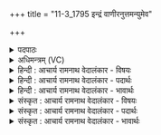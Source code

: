 +++
title = "11-3_1795 इन्द्रं वाणीरनुत्तमन्युमेव"

+++
<details><summary>पदपाठः</summary>

इ꣡न्द्र꣢꣯म्। वा꣡णीः꣢꣯। अ꣡नु꣢꣯त्तमन्युम्। अ꣡नु꣢꣯त्त। म꣣न्युम्। एव꣡। स꣣त्रा꣢। रा꣡जा꣢꣯नम्। द꣣धिरे। स꣡ह꣢꣯ध्यै। ह꣡र्य꣢꣯श्वाय। ह꣡रि꣢꣯। अ꣣श्वाय। बर्हय। स꣢म्। आ꣣पी꣢न्। १७९५।
</details>

<details><summary>अधिमन्त्रम् (VC)</summary>

- इन्द्रः
- वसिष्ठो मैत्रावरुणिः
- विराडनुष्टुप्
- गान्धारः
</details>

<details><summary>हिन्दी : आचार्य रामनाथ वेदालंकार - विषयः</summary>

आगे फिर उसी विषय का वर्णन है।
</details>

<details><summary>हिन्दी : आचार्य रामनाथ वेदालंकार - पदार्थः</summary>

पदार्थान्वयभाषाः -  (अनुत्तमन्युम्) अबाधित तेजवाले (राजानम्) यश से प्रदीप्त (इन्द्रम् एव) परमात्मा वा आचार्य को ही (वाणीः) स्तोताओं वा शिष्यों की वाणियाँ (सहध्यै) विघ्नों वा दोषों को निष्प्रभाव करने के लिए (सत्रा) उपासना-सत्र में वा विद्या-सत्र में (दधिरे) नेता-रूप से स्थापित करती हैं। हे मनुष्य! तू (हर्यश्वाय) जिसके बनाये हुए सूर्य,चन्द्र,भूमण्डल आदि लोक आपस में आकर्षण से युक्त हैं,ऐसे परमात्मा को पाने के लिए वा जितेन्द्रिय आचार्य को पाने के लिए (आपीन्) बन्धुओं को (संबर्हय) भली-भाँति प्रेरित कर ॥३॥
</details>

<details><summary>हिन्दी : आचार्य रामनाथ वेदालंकार - भावार्थः</summary>

भावार्थभाषाः -  विद्या-यज्ञ में गुरु को और उपासना-यज्ञ में परमेश्वर को प्राप्त करके मनुष्यों को अपने अभीष्ट सिद्ध करने चाहिए ॥३॥
</details>

<details><summary>संस्कृत : आचार्य रामनाथ वेदालंकार - विषयः</summary>

अथ पुनरपि स एव विषय उच्यते।
</details>

<details><summary>संस्कृत : आचार्य रामनाथ वेदालंकार - पदार्थः</summary>

पदार्थान्वयभाषाः -  (अनुत्तमन्युम्) न नुत्तो बाधितो मन्युस्तेजो यस्य तादृशम् (राजानम्) यशसा प्रदीप्तम् (इन्द्रम् एव) परमात्मानमेव आचार्यमेव वा (वाणीः) वाण्यः,स्तोतॄणां शिष्याणां वा वाचः (सहध्यै) विघ्नानां दोषाणां वा अभिभवाय।[षह अभिभवे,तुमर्थे अध्यैन् प्रत्ययः।] (सत्रा) उपासनासत्रे,विद्यासत्रे वा (दधिरे) नेतृरूपेण स्थापयन्ति। हे मनुष्य ! त्वम् (हर्यश्वाय) हरयः परस्पराकर्षणयुक्ता हरयः सूर्यचन्द्रभूमण्डलादयो लोकाः यस्य तस्मै परमात्मने,जितेन्द्रियाय आचार्याय च,तादृशं परमात्मानमाचार्यं च प्राप्तुमित्यर्थः (आपीन्) बन्धून् (संबर्हय) सम्प्रेरय ॥३॥२
</details>

<details><summary>संस्कृत : आचार्य रामनाथ वेदालंकार - भावार्थः</summary>

भावार्थभाषाः -  विद्यायज्ञे गुरुमुपासनायज्ञे च परमेश्वरं प्राप्य मनुष्यैः स्वसमीहितानि साध्यानि ॥३॥
</details>